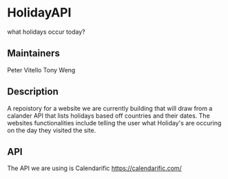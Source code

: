 # HolidayAPI
what holidays occur today?
## Maintainers
Peter Vitello
Tony Weng

## Description 
A repoistory for a website we are currently building that will draw from a calander API that lists holidays based off countries and
their dates. The websites functionalities include telling the user what Holiday's are occuring on the day they visited the site. 

## API 
The API we are using is Calendarific 
https://calendarific.com/
